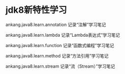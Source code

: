 # jdk8新特性学习

ankang.java8.learn.annotation 记录“注解”学习笔记

ankang.java8.learn.lambda 记录“Lambda表达式”学习笔记

ankang.java8.learn.function 记录“函数式编程”学习笔记

ankang.java8.learn.method 记录“方法引用”学习笔记

ankang.java8.learn.stream 记录“流（Stream）”学习笔记

